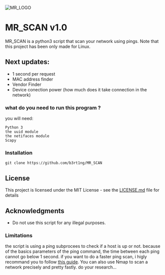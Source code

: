 ![MR_LOGO](https://i.imgur.com/TMCZw0G.png)

# MR_SCAN v1.0
MR_SCAN is a python3 script that scan your network using pings.
Note that this project has been only made for Linux.

## Next updates:

* 1 second per request
* MAC address finder
* Vendor Finder
* Device conection power (how much does it take connection in the network)

### what do you need to run this program ?

you will need:
```
Python 3
the uuid module
the netifaces module
Scapy
```

### Installation

```
git clone https://github.com/b3rt1ng/MR_SCAN
```

## License

This project is licensed under the MIT License - see the [LICENSE.md](LICENSE.md) file for details

## Acknowledgments

* Do not use this script for any illegal purposes.

### Limitations
the script is using a ping subprocees to check if a host is  up or not. because of the basics parameters of the ping command, the time between each ping cannot go below 1 second. if you want to do a faster ping scan, i higly recommand you to follow [this guide](https://null-byte.wonderhowto.com/how-to/turbo-ping-sweeping-with-python-0163098/). You can also use Nmap to scan a network precisely and pretty fastly. do your research...
